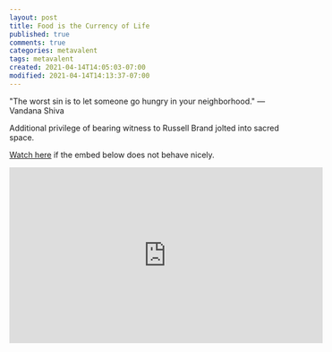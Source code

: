 ```yaml
---
layout: post
title: Food is the Currency of Life
published: true
comments: true
categories: metavalent
tags: metavalent
created: 2021-04-14T14:05:03-07:00
modified: 2021-04-14T14:13:37-07:00
---
```


"The worst sin is to let someone go hungry in your neighborhood." &mdash; Vandana Shiva

Additional privilege of bearing witness to Russell Brand jolted into sacred space.

[Watch here](https://youtu.be/3_8owv2dtP0) if the embed below does not behave nicely. 

<div class="embed-container"><iframe loading="lazy" width="560" height="315" src="https://www.youtube.com/embed/3_8owv2dtP0" title="YouTube video player" frameborder="0" allow="accelerometer; autoplay; clipboard-write; encrypted-media; gyroscope; picture-in-picture" allowfullscreen></iframe></div>

